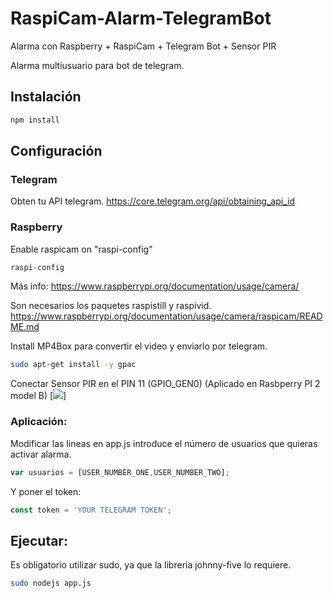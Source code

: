 # RaspiCam-Alarm-TelegramBot
Alarma con Raspberry + RaspiCam + Telegram Bot + Sensor PIR

Alarma multiusuario para bot de telegram. 


## Instalación
```bash
npm install
```

## Configuración

### Telegram
Obten tu API telegram. 
https://core.telegram.org/api/obtaining_api_id


### Raspberry
Enable raspicam on "raspi-config"
```bash
raspi-config
```
Más info: https://www.raspberrypi.org/documentation/usage/camera/

Son necesarios los paquetes raspistill y raspivid. 
https://www.raspberrypi.org/documentation/usage/camera/raspicam/README.md

Install MP4Box para convertir el video y enviarlo por telegram.
```bash
sudo apt-get install -y gpac
```

Conectar Sensor PIR en el PIN 11 (GPIO_GEN0)  (Aplicado en Rasbperry PI 2 model B)
[![](http://www.raspberry-pi-geek.com/var/rpi/storage/images/media/images/raspib-gpio/12356-1-eng-US/RasPiB-GPIO_reference.png)]



### Aplicación:

Modificar las lineas en app.js introduce el número de usuarios que quieras activar alarma.
```javascript
var usuarios = [USER_NUMBER_ONE,USER_NUMBER_TWO];
```

Y poner el token:
```javascript
const token = 'YOUR TELEGRAM TOKEN';
```

## Ejecutar: 
Es obligatorio utilizar sudo, ya que la libreria johnny-five lo requiere. 
```bash
sudo nodejs app.js
```


